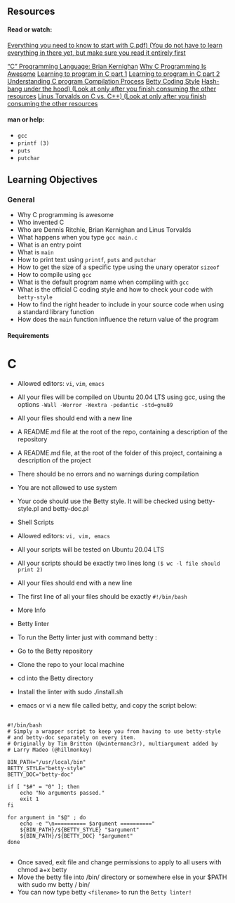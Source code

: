 ## Resources
#### Read or watch:
 
[Everything you need to know to start with C.pdf) (You do not have to learn everything in there yet, but make sure you read it entirely first](https://s3.amazonaws.com/alx-intranet.hbtn.io/uploads/misc/2022/4/e0ccf91eec6b977a9e00ed384dc285df9c2772e3.pdf?X-Amz-Algorithm=AWS4-HMAC-SHA256&X-Amz-Credential=AKIARDDGGGOUSBVO6H7D%2F20230217%2Fus-east-1%2Fs3%2Faws4_request&X-Amz-Date=20230217T075958Z&X-Amz-Expires=86400&X-Amz-SignedHeaders=host&X-Amz-Signature=1747dd1cd9a6c8be5ce89f2538b52439673ffba10bb21a57d1da7b05587c8340)

[“C” Programming Language: Brian Kernighan](https://www.youtube.com/watch?v=de2Hsvxaf8M)
[Why C Programming Is Awesome](https://www.youtube.com/watch?v=smGalmxPVYc)
[Learning to program in C part 1](https://www.youtube.com/watch?v=rk2fK2IIiiQ)
[Learning to program in C part 2](https://www.youtube.com/watch?v=FwpP_MsZWnU)
[Understanding C program Compilation Process](https://www.youtube.com/watch?v=VDslRumKvRA)
[Betty Coding Style](https://github.com/holbertonschool/Betty/wiki)
[Hash-bang under the hood) (Look at only after you finish consuming the other resources](https://twitter.com/unix_byte/status/1024147947393495040?s=21)
[Linus Torvalds on C vs. C++) (Look at only after you finish consuming the other resources](http://harmful.cat-v.org/software/c++/linus)
#### man or help:

- `gcc`
- `printf (3)`
- `puts`
- `putchar`


##  Learning Objectives

### General
-  Why C programming is awesome
-  Who invented C
-  Who are Dennis Ritchie, Brian Kernighan and Linus Torvalds
-  What happens when you type `gcc main.c`
-  What is an entry point
-  What is `main`
-  How to print text using `printf`, `puts` and `putchar`
-  How to get the size of a specific type using the unary operator `sizeof`
-  How to compile using `gcc`
-  What is the default program name when compiling with `gcc`
-  What is the official C coding style and how to check your code with `betty-style`
-  How to find the right header to include in your source code when using a standard library function
-  How does the `main` function influence the return value of the program

#### Requirements
# C
-  Allowed editors: `vi`, `vim`, `emacs`
-  All your files will be compiled on Ubuntu 20.04 LTS using gcc, using the options `-Wall -Werror -Wextra -pedantic -std=gnu89`
-  All your files should end with a new line
-  A README.md file at the root of the repo, containing a description of the repository
-  A README.md file, at the root of the folder of this project, containing a description of the project
-  There should be no errors and no warnings during compilation
-  You are not allowed to use system
-  Your code should use the Betty style. It will be checked using betty-style.pl and betty-doc.pl
-  Shell Scripts
-  Allowed editors: `vi, vim, emacs`
-  All your scripts will be tested on Ubuntu 20.04 LTS
-  All your scripts should be exactly two lines long `($ wc -l file should print 2)`
-  All your files should end with a new line
-  The first line of all your files should be exactly `#!/bin/bash`
-  More Info
-  Betty linter
- To run the Betty linter just with command betty <filename>:

-  Go to the Betty repository
-  Clone the repo to your local machine
-  cd into the Betty directory
-  Install the linter with sudo ./install.sh
-  emacs or vi a new file called betty, and copy the script below:
<pre>
    <code>
#!/bin/bash
# Simply a wrapper script to keep you from having to use betty-style
# and betty-doc separately on every item.
# Originally by Tim Britton (@wintermanc3r), multiargument added by
# Larry Madeo (@hillmonkey)

BIN_PATH="/usr/local/bin"
BETTY_STYLE="betty-style"
BETTY_DOC="betty-doc"

if [ "$#" = "0" ]; then
    echo "No arguments passed."
    exit 1
fi

for argument in "$@" ; do
    echo -e "\n========== $argument =========="
    ${BIN_PATH}/${BETTY_STYLE} "$argument"
    ${BIN_PATH}/${BETTY_DOC} "$argument"
done
</code>
</pre>
- Once saved, exit file and change permissions to apply to all users with chmod a+x betty
- Move the betty file into /bin/ directory or somewhere else in your $PATH with sudo mv betty / bin/
- You can now type betty `<filename>` to run the `Betty linter!`
